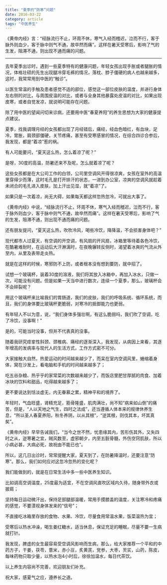```yaml
---
title: "夏季的“防寒”问题"
date: 2016-03-22
category: article
tags: "中医养生"
---
```


《黄帝内经》言：“经脉流行不止，环周不休，寒气入经而稽迟，泣而不行，客于脉外则血少，客于脉中则气不通，故卒然而痛”。这样在暑天受寒后，影响了气的生发，阻滞不通，则出现不通而痛的问题。

***

去年夏季出诊时，遇到一些夏季特有的健康问题，年轻女孩出现手胀或者腿胀的情况，体格壮硕的先生出现腿冷穿毛裤的情况，落枕、脖子僵硬的病人也越来越多，这时，我常常用到中医的“触诊”。

以医生常温的手触及患者感觉不适的部位，感觉这一部位皮肤的温度，并进行身体左右侧的对比，与周围皮温的对比，或者与全身其他暴露处皮温的对比，如果出现皮寒，或者自觉发凉，就说明可能存在问题。

除了用中医的望闻问切来诊病，还要用中医“春夏养阳”的养生思想为大家的健康提点建议。

夏季，找我调理月经的女孩都出现了月经错后，痛经，经血色暗红，有血块，足冷，胃胀，肩颈部僵硬，关节疼痛，甚至有受寒感冒的情况，在综合四诊合参后，我发现，都是“着凉”惹的祸。

有人可能要问，“夏天这么热，怎么着凉了呢？”

是呀，30度的高温，防暑还来不及呢，怎么就着凉了呢？

这些女孩都是在大公司工作的白领，公司里空调风开得很凉爽，女孩在室外的高温里穿得少而薄，这时毛孔是打开排汗的状态，一进到办公室，凉爽的空调风就趁着未闭合的毛孔进入皮肤，加上汗出见湿，就“着凉”了。

如果只是一次着凉，尚无大碍，如果每天都这样忽热忽冷，可就出大事了。

《黄帝内经》中说，“经脉流行不止，环周不休，寒气入经而稽迟，泣而不行，客于脉外则血少，客于脉中则气不通，故卒然而痛”。这样在暑天受寒后，影响了气的生发，阻滞不通，则出现不通而痛的问题。

还有朋友提问，“夏天这么热，吹吹冷风，喝些冷饮，降降温，不会损害身体吧？”

现代都市人过夏天，有空调的开空调，有风扇的开风扇，冰箱里等待着各色冷饮，在酷暑难耐时，在运动后大汗淋漓时，在夜晚辗转反侧时，渴望着冰爽的气流从外至内，从里及表带走炎热。

就是在这样的时候，寒邪防不上防，或者根本没有想到要防，就中招了。

试想一个玻璃杯，装着30度的溶液，我们将其放入冰箱中，再加入冰水，只做一次，可能没有问题。但是如果一天当中进行数次，连续一个夏季，那么，玻璃杯会不会碎裂呢？

用这个玻璃杯来比喻我们的胃肠道，我们的皮肤，我们的呼吸系统、循环系统，而且，我们的身体要比玻璃杯更脆弱，对寒冷的抵御能力也更弱。

有年轻人不以为意，说，“我们身体多强壮啊，有这么脆弱吗，我们吹了空调，吃了冷饮，没事啊！”

是的，可能当时没事，但并不代表真的没事。

随着我研究痉挛性斜颈、颈椎病、痛经的逐渐深入，我发现，从病因上来看，其逐年增高的发病率与现代人的生活方式，工作方式密不可分。

大家接触大自然，热爱运动的时间越来越少了，而呆在室内空调风里，蜷缩着身体，窝在沙发上，看电脑和手机的时间越来越多了；

吃五谷杂粮、热乎乎的家常菜的次数越来越少了，而饭店里肥甘厚腻的肉食、加着冰块的饮料和甜品，吃得越来越多了；

更不要说达到恬淡虚无，内无眷慕之累，精神平和的境界了。

年轻时，气血旺盛，肾精充足，筋骨隆盛，肌肉满壮，尚不知“病来如山倒”的痛苦，但是，“人以天地之气生，四时之法成”，还当遵循人体本来的规律休养生息，“所以圣人春夏养阳，秋冬养阴，以从其根”，“逆其根，则伐其本，坏其真矣”。

《黄帝内经》早早告诫我们，“当今之世不然，忧患缘其内，苦形伤其外，又失四时之从，逆寒暑之宜，贼风数至，虚邪朝夕，内至五脏骨髓，外伤空窍肌肤，所以小病必甚，大病必死，故祝由不能已也”。

所以，这几日出诊时，常常提醒大家，夏天到了，在防暑降温时，还要注意“防寒”。那么，我们如何应对这忽冷忽热的变化呢？

我们能做到的，就是在日常生活中多一些中医养生知识。

比如调高空调温度，25度最为适宜，不在空调风直吹区域内久待，随身带外衣或披肩；

坚持每日运动微汗出，保持足部腿部温暖，常用手摸膝盖的温度，关注寒冷和疼痛的感觉，不要漠视身体发来的“信号”；

不直接吃冰箱里存放的食物、水果、冷饮，尽量食用常温水果，饭菜温热为宜；

受寒后以热水冲澡，喝生姜红糖水，适当休息，保证充足的睡眠，尽量不要一生病就打针。

我发现，脾虚的女生最容易受空调风影响而生病，那么，给大家推荐一个平和的中药方子，干姜，茯苓，薏米，赤小豆，炙黄芪，党参，大枣，芡实，山药，陈皮，每味药物只取少量，以热水泡4小时后，徐徐加温水，每日代茶饮。

以上养生内容尚不完善，欢迎朋友们补充。

祝大家，感夏气之应，遵养长之道。

